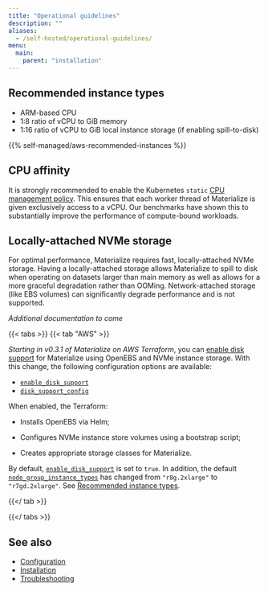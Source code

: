 ```yaml
---
title: "Operational guidelines"
description: ""
aliases:
  - /self-hosted/operational-guidelines/
menu:
  main:
    parent: "installation"
---
```


## Recommended instance types

- ARM-based CPU
- 1:8 ratio of vCPU to GiB memory
- 1:16 ratio of vCPU to GiB local instance storage (if enabling spill-to-disk)

{{% self-managed/aws-recommended-instances %}}

## CPU affinity

It is strongly recommended to enable the Kubernetes `static` [CPU management policy](https://kubernetes.io/docs/tasks/administer-cluster/cpu-management-policies/#static-policy).
This ensures that each worker thread of Materialize is given exclusively access to a vCPU. Our benchmarks have shown this
to substantially improve the performance of compute-bound workloads.

## Locally-attached NVMe storage

For optimal performance, Materialize requires fast, locally-attached NVMe
storage. Having a locally-attached storage allows Materialize to spill to disk
when operating on datasets larger than main memory as well as allows for a more
graceful degradation rather than OOMing. Network-attached storage (like EBS
volumes) can significantly degrade performance and is not supported.

*Additional documentation to come*

{{< tabs >}}
{{< tab  "AWS" >}}

*Starting in v0.3.1 of Materialize on AWS Terraform*, you can [enable disk
support] for Materialize using OpenEBS and NVMe instance storage. With this
change, the following configuration options are available:

- [`enable_disk_support`]
- [`disk_support_config`]

When enabled, the Terraform:

- Installs OpenEBS via Helm;

- Configures NVMe instance store volumes using a bootstrap script;

- Creates appropriate storage classes for Materialize.

By default, [`enable_disk_support`] is set to `true`.
In addition, the default [`node_group_instance_types`] has changed from
`"r8g.2xlarge"` to `"r7gd.2xlarge"`. See [Recommended instance types](#recommended-instance-types).

[enable disk support]:
    https://github.com/MaterializeInc/terraform-aws-materialize?tab=readme-ov-file#disk-support-for-materialize

[`enable_disk_support`]:
    https://github.com/MaterializeInc/terraform-aws-materialize?tab=readme-ov-file#input_enable_disk_support

[`disk_support_config`]:
    https://github.com/MaterializeInc/terraform-aws-materialize?tab=readme-ov-file#input_disk_support_config

[`node_group_instance_types`]:
    https://github.com/MaterializeInc/terraform-aws-materialize?tab=readme-ov-file#input_node_group_instance_types

{{</ tab >}}

{{</ tabs >}}

## See also

- [Configuration](/installation/configuration/)
- [Installation](/installation/)
- [Troubleshooting](/installation/troubleshooting/)
